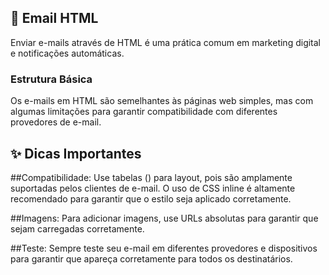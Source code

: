 
## :pencil: Email HTML

Enviar e-mails através de HTML é uma prática comum em marketing digital e notificações automáticas.


### Estrutura Básica

Os e-mails em HTML são semelhantes às páginas web simples, mas com algumas limitações para garantir compatibilidade com diferentes provedores de e-mail.

## :sparkles: Dicas Importantes


##Compatibilidade: 
Use tabelas (<table>) para layout, pois são amplamente suportadas pelos clientes de e-mail. O uso de CSS inline é altamente recomendado para garantir que o estilo seja aplicado corretamente.

##Imagens: 
Para adicionar imagens, use URLs absolutas para garantir que sejam carregadas corretamente.

##Teste:
 Sempre teste seu e-mail em diferentes provedores e dispositivos para garantir que apareça corretamente para todos os destinatários.
